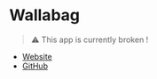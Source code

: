 # Wallabag

> ⚠️ This app is currently broken !

- [Website](https://wallabag.org/)
- [GitHub](https://github.com/wallabag/wallabag)
